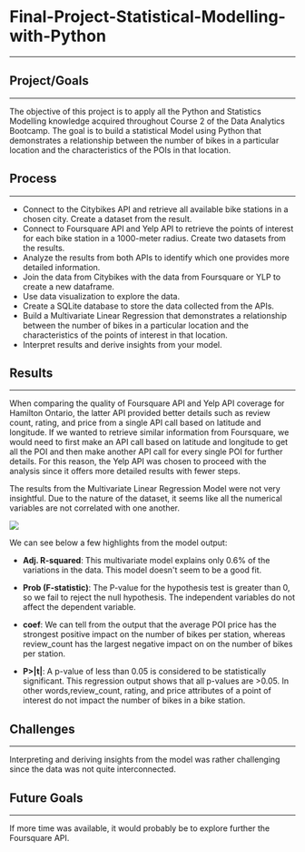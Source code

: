 # Final-Project-Statistical-Modelling-with-Python
---

## Project/Goals
---
The objective of this project is to apply all the Python and Statistics Modelling knowledge acquired throughout Course 2 of the Data Analytics Bootcamp.
The goal is to build a statistical Model using Python that demonstrates a relationship between the number of bikes in a particular location and the characteristics of the POIs in that location.

## Process
---
- Connect to the Citybikes API and retrieve all available bike stations in a chosen city. Create a dataset from the result.
- Connect to Foursquare API and Yelp API to retrieve the points of interest for each bike station in a 1000-meter radius. Create two datasets from the results.
- Analyze the results from both APIs to identify which one provides more detailed information.
- Join the data from Citybikes with the data from Foursquare or YLP to create a new dataframe.
- Use data visualization to explore the data.
- Create a SQLite database to store the data collected from the APIs.
- Build a Multivariate Linear Regression that demonstrates a relationship between the number of bikes in a particular location and the characteristics of the points of interest in that location.
- Interpret results and derive insights from your model.

## Results
---
When comparing the quality of Foursquare API and Yelp API coverage for Hamilton Ontario, the latter API provided better details such as review count, rating, and price from a single API call based on latitude and longitude. If we wanted to retrieve similar information from Foursquare, we would need to first make an API call based on latitude and longitude to get all the POI and then make another API call for every single POI for further details. For this reason, the Yelp API was chosen to proceed with the analysis since it offers more detailed results with fewer steps.

The results from the Multivariate Linear Regression Model were not very insightful. Due to the nature of the dataset, it seems like all the numerical variables are not correlated with one another.

![](https://res.cloudinary.com/dnfecsurp/image/upload/v1701968731/python-project-lhl/OLS_Regression_Results_g6ikgr.png)

We can see below a few highlights from the model output:

- **Adj. R-squared**: This multivariate model explains only 0.6% of the variations in the data. This model doesn't seem to be a good fit.

- **Prob (F-statistic)**: The P-value for the hypothesis test is greater than 0, so we fail to reject the null hypothesis. The independent variables do not affect the dependent variable.
    
- **coef**: We can tell from the output that the average POI price has the strongest positive impact on the number of bikes per station, whereas review_count has the largest negative impact on on the number of bikes per station.

- **P>|t|**: A p-value of less than 0.05 is considered to be statistically significant. This regression output shows that all p-values are >0.05. In other words,review_count, rating, and price attributes of a point of interest do not impact the number of bikes in a bike station.

## Challenges 
---
Interpreting and deriving insights from the model was rather challenging since the data was not quite interconnected.

## Future Goals
---
If more time was available, it would probably be to explore further the Foursquare API.
